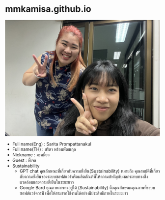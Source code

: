 # mmkamisa.github.io
![alt text for screen readers](IMG_9971.jpg "Text to show on mouseover")
- Full name(Eng) : Sarita Prompattanakul
- Full name(TH) : สริตา พร้อมพัฒนกุล
- Nickname : มะหมี่ยว
- Guest : พี่เจล
- Sustainability
  - GPT chat คุณลักษณะที่เกี่ยวกับความยั่งยืน(Sustainability) หมายถึง คุณสมบัติที่เกี่ยวกับความยั่งยืนของระบบซอฟต์แวร์หรือผลิตภัณฑ์ที่ให้ความสำคัญกับผลกระทบทางสิ่งแวดล้อมและความยั่งยืนในระยะยาว 
  - Google Bard คุณภาพการคงอยู่ได้ (Sustainability) คือคุณลักษณะคุณภาพที่ระบบซอฟต์แวร์ควรมี เพื่อให้สามารถใช้งานได้อย่างมีประสิทธิภาพในระยะยาว 
